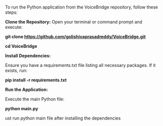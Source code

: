 To run the Python application from the VoiceBridge repository, follow these steps:

**Clone the Repository:** 
Open your terminal or command prompt and execute:

**git clone https://github.com/golishivaprasadreddy/VoiceBridge.git**

**cd VoiceBridge**

**Install Dependencies:**

Ensure you have a requirements.txt file listing all necessary packages. If it exists, run:

**pip install -r requirements.txt**

**Run the Application:** 

Execute the main Python file:

**python main.py**

ust run python main file after installing the dependencies
